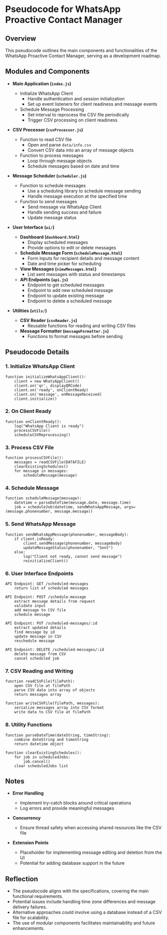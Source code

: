 # Pseudocode for WhatsApp Proactive Contact Manager

## Overview

This pseudocode outlines the main components and functionalities of the WhatsApp Proactive Contact Manager, serving as a development roadmap.

## Modules and Components

- **Main Application (`index.js`)**
  - Initialize WhatsApp Client
    - Handle authentication and session initialization
    - Set up event listeners for client readiness and message events
  - Schedule Message Processing
    - Set interval to reprocess the CSV file periodically
    - Trigger CSV processing on client readiness

- **CSV Processor (`csvProcessor.js`)**
  - Function to read CSV file
    - Open and parse `data/info.csv`
    - Convert CSV data into an array of message objects
  - Function to process messages
    - Loop through message objects
    - Schedule messages based on date and time

- **Message Scheduler (`scheduler.js`)**
  - Function to schedule messages
    - Use a scheduling library to schedule message sending
    - Handle message execution at the specified time
  - Function to send messages
    - Send message via WhatsApp Client
    - Handle sending success and failure
    - Update message status

- **User Interface (`ui/`)**
  - **Dashboard (`dashboard.html`)**
    - Display scheduled messages
    - Provide options to edit or delete messages
  - **Schedule Message Form (`scheduleMessage.html`)**
    - Form inputs for recipient details and message content
    - Date and time picker for scheduling
  - **View Messages (`viewMessages.html`)**
    - List sent messages with status and timestamps
  - **API Endpoints (`api.js`)**
    - Endpoint to get scheduled messages
    - Endpoint to add new scheduled message
    - Endpoint to update existing message
    - Endpoint to delete a scheduled message

- **Utilities (`utils/`)**
  - **CSV Reader (`csvReader.js`)**
    - Reusable functions for reading and writing CSV files
  - **Message Formatter (`messageFormatter.js`)**
    - Functions to format messages before sending

## Pseudocode Details

### 1. Initialize WhatsApp Client

```pseudo
function initializeWhatsAppClient():
    client = new WhatsAppClient()
    client.on('qr', displayQRCode)
    client.on('ready', onClientReady)
    client.on('message', onMessageReceived)
    client.initialize()
```

### 2. On Client Ready

```pseudo
function onClientReady():
    log("WhatsApp Client is ready")
    processCSVFile()
    scheduleCSVReprocessing()
```

### 3. Process CSV File

```pseudo
function processCSVFile():
    messages = readCSVFile(DATAFILE)
    clearExistingSchedules()
    for message in messages:
        scheduleMessage(message)
```

### 4. Schedule Message

```pseudo
function scheduleMessage(message):
    datetime = parseDateTime(message.date, message.time)
    job = scheduleJob(datetime, sendWhatsAppMessage, args=(message.phonenumber, message.message))
```

### 5. Send WhatsApp Message

```pseudo
function sendWhatsAppMessage(phonenumber, messageBody):
    if client.isReady:
        client.sendMessage(phonenumber, messageBody)
        updateMessageStatus(phonenumber, "Sent")
    else:
        log("Client not ready, cannot send message")
        reinitializeClient()
```

### 6. User Interface Endpoints

```pseudo
API Endpoint: GET /scheduled-messages
    return list of scheduled messages

API Endpoint: POST /schedule-message
    extract message details from request
    validate input
    add message to CSV file
    schedule message

API Endpoint: PUT /scheduled-messages/:id
    extract updated details
    find message by id
    update message in CSV
    reschedule message

API Endpoint: DELETE /scheduled-messages/:id
    delete message from CSV
    cancel scheduled job
```

### 7. CSV Reading and Writing

```pseudo
function readCSVFile(filePath):
    open CSV file at filePath
    parse CSV data into array of objects
    return messages array

function writeCSVFile(filePath, messages):
    serialize messages array into CSV format
    write data to CSV file at filePath
```

### 8. Utility Functions

```pseudo
function parseDateTime(dateString, timeString):
    combine dateString and timeString
    return datetime object

function clearExistingSchedules():
    for job in scheduledJobs:
        job.cancel()
    clear scheduledJobs list
```

## Notes

- **Error Handling**
  - Implement try-catch blocks around critical operations
  - Log errors and provide meaningful messages

- **Concurrency**
  - Ensure thread safety when accessing shared resources like the CSV file

- **Extension Points**
  - Placeholder for implementing message editing and deletion from the UI
  - Potential for adding database support in the future

## Reflection

- The pseudocode aligns with the specifications, covering the main functional requirements.
- Potential issues include handling time zone differences and message delivery failures.
- Alternative approaches could involve using a database instead of a CSV file for scalability.
- The use of modular components facilitates maintainability and future enhancements.
